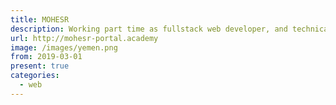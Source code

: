 ```yaml
---
title: MOHESR
description: Working part time as fullstack web developer, and technical support.
url: http://mohesr-portal.academy
image: /images/yemen.png
from: 2019-03-01
present: true
categories:
  - web
---
```

